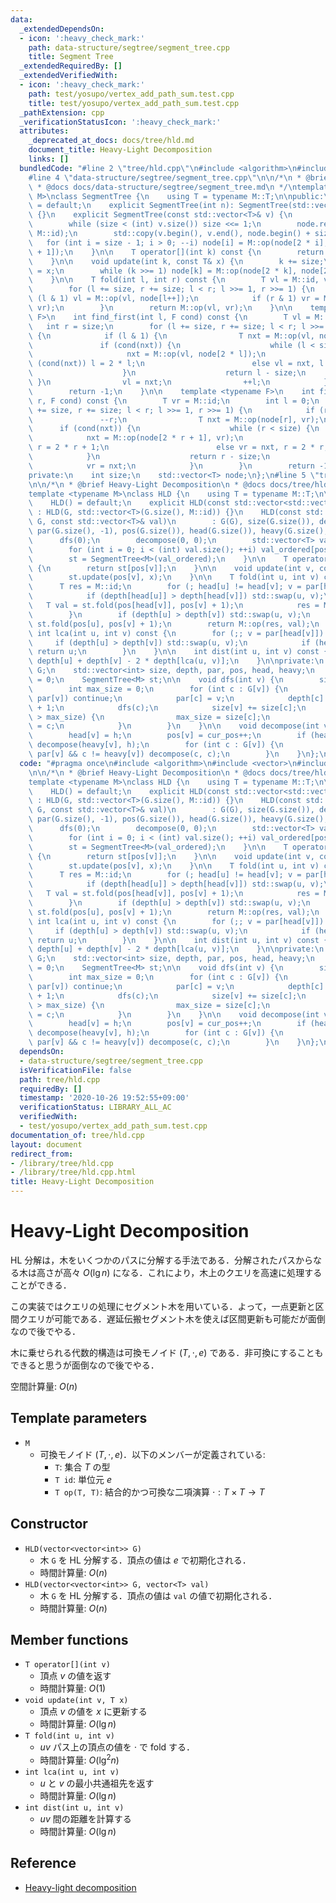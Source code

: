 ```yaml
---
data:
  _extendedDependsOn:
  - icon: ':heavy_check_mark:'
    path: data-structure/segtree/segment_tree.cpp
    title: Segment Tree
  _extendedRequiredBy: []
  _extendedVerifiedWith:
  - icon: ':heavy_check_mark:'
    path: test/yosupo/vertex_add_path_sum.test.cpp
    title: test/yosupo/vertex_add_path_sum.test.cpp
  _pathExtension: cpp
  _verificationStatusIcon: ':heavy_check_mark:'
  attributes:
    _deprecated_at_docs: docs/tree/hld.md
    document_title: Heavy-Light Decomposition
    links: []
  bundledCode: "#line 2 \"tree/hld.cpp\"\n#include <algorithm>\n#include <vector>\n\
    #line 4 \"data-structure/segtree/segment_tree.cpp\"\n\n/*\n * @brief Segment Tree\n\
    \ * @docs docs/data-structure/segtree/segment_tree.md\n */\ntemplate <typename\
    \ M>\nclass SegmentTree {\n    using T = typename M::T;\n\npublic:\n    SegmentTree()\
    \ = default;\n    explicit SegmentTree(int n): SegmentTree(std::vector<T>(n, M::id))\
    \ {}\n    explicit SegmentTree(const std::vector<T>& v) {\n        size = 1;\n\
    \        while (size < (int) v.size()) size <<= 1;\n        node.resize(2 * size,\
    \ M::id);\n        std::copy(v.begin(), v.end(), node.begin() + size);\n     \
    \   for (int i = size - 1; i > 0; --i) node[i] = M::op(node[2 * i], node[2 * i\
    \ + 1]);\n    }\n\n    T operator[](int k) const {\n        return node[k + size];\n\
    \    }\n\n    void update(int k, const T& x) {\n        k += size;\n        node[k]\
    \ = x;\n        while (k >>= 1) node[k] = M::op(node[2 * k], node[2 * k + 1]);\n\
    \    }\n\n    T fold(int l, int r) const {\n        T vl = M::id, vr = M::id;\n\
    \        for (l += size, r += size; l < r; l >>= 1, r >>= 1) {\n            if\
    \ (l & 1) vl = M::op(vl, node[l++]);\n            if (r & 1) vr = M::op(node[--r],\
    \ vr);\n        }\n        return M::op(vl, vr);\n    }\n\n    template <typename\
    \ F>\n    int find_first(int l, F cond) const {\n        T vl = M::id;\n     \
    \   int r = size;\n        for (l += size, r += size; l < r; l >>= 1, r >>= 1)\
    \ {\n            if (l & 1) {\n                T nxt = M::op(vl, node[l]);\n \
    \               if (cond(nxt)) {\n                    while (l < size) {\n   \
    \                     nxt = M::op(vl, node[2 * l]);\n                        if\
    \ (cond(nxt)) l = 2 * l;\n                        else vl = nxt, l = 2 * l + 1;\n\
    \                    }\n                    return l - size;\n               \
    \ }\n                vl = nxt;\n                ++l;\n            }\n        }\n\
    \        return -1;\n    }\n\n    template <typename F>\n    int find_last(int\
    \ r, F cond) const {\n        T vr = M::id;\n        int l = 0;\n        for (l\
    \ += size, r += size; l < r; l >>= 1, r >>= 1) {\n            if (r & 1) {\n \
    \               --r;\n                T nxt = M::op(node[r], vr);\n          \
    \      if (cond(nxt)) {\n                    while (r < size) {\n            \
    \            nxt = M::op(node[2 * r + 1], vr);\n                        if (cond(nxt))\
    \ r = 2 * r + 1;\n                        else vr = nxt, r = 2 * r;\n        \
    \            }\n                    return r - size;\n                }\n    \
    \            vr = nxt;\n            }\n        }\n        return -1;\n    }\n\n\
    private:\n    int size;\n    std::vector<T> node;\n};\n#line 5 \"tree/hld.cpp\"\
    \n\n/*\n * @brief Heavy-Light Decomposition\n * @docs docs/tree/hld.md\n */\n\
    template <typename M>\nclass HLD {\n    using T = typename M::T;\n\npublic:\n\
    \    HLD() = default;\n    explicit HLD(const std::vector<std::vector<int>>& G)\
    \ : HLD(G, std::vector<T>(G.size(), M::id)) {}\n    HLD(const std::vector<std::vector<int>>&\
    \ G, const std::vector<T>& val)\n        : G(G), size(G.size()), depth(G.size()),\
    \ par(G.size(), -1), pos(G.size()), head(G.size()), heavy(G.size(), -1) {\n  \
    \      dfs(0);\n        decompose(0, 0);\n        std::vector<T> val_ordered(val.size());\n\
    \        for (int i = 0; i < (int) val.size(); ++i) val_ordered[pos[i]] = val[i];\n\
    \        st = SegmentTree<M>(val_ordered);\n    }\n\n    T operator[](int v) const\
    \ {\n        return st[pos[v]];\n    }\n\n    void update(int v, const T& x) {\n\
    \        st.update(pos[v], x);\n    }\n\n    T fold(int u, int v) const {\n  \
    \      T res = M::id;\n        for (; head[u] != head[v]; v = par[head[v]]) {\n\
    \            if (depth[head[u]] > depth[head[v]]) std::swap(u, v);\n         \
    \   T val = st.fold(pos[head[v]], pos[v] + 1);\n            res = M::op(res, val);\n\
    \        }\n        if (depth[u] > depth[v]) std::swap(u, v);\n        T val =\
    \ st.fold(pos[u], pos[v] + 1);\n        return M::op(res, val);\n    }\n\n   \
    \ int lca(int u, int v) const {\n        for (;; v = par[head[v]]) {\n       \
    \     if (depth[u] > depth[v]) std::swap(u, v);\n            if (head[u] == head[v])\
    \ return u;\n        }\n    }\n\n    int dist(int u, int v) const {\n        return\
    \ depth[u] + depth[v] - 2 * depth[lca(u, v)];\n    }\n\nprivate:\n    std::vector<std::vector<int>>\
    \ G;\n    std::vector<int> size, depth, par, pos, head, heavy;\n    int cur_pos\
    \ = 0;\n    SegmentTree<M> st;\n\n    void dfs(int v) {\n        size[v] = 1;\n\
    \        int max_size = 0;\n        for (int c : G[v]) {\n            if (c ==\
    \ par[v]) continue;\n            par[c] = v;\n            depth[c] = depth[v]\
    \ + 1;\n            dfs(c);\n            size[v] += size[c];\n            if (size[c]\
    \ > max_size) {\n                max_size = size[c];\n                heavy[v]\
    \ = c;\n            }\n        }\n    }\n\n    void decompose(int v, int h) {\n\
    \        head[v] = h;\n        pos[v] = cur_pos++;\n        if (heavy[v] != -1)\
    \ decompose(heavy[v], h);\n        for (int c : G[v]) {\n            if (c !=\
    \ par[v] && c != heavy[v]) decompose(c, c);\n        }\n    }\n};\n"
  code: "#pragma once\n#include <algorithm>\n#include <vector>\n#include \"../data-structure/segtree/segment_tree.cpp\"\
    \n\n/*\n * @brief Heavy-Light Decomposition\n * @docs docs/tree/hld.md\n */\n\
    template <typename M>\nclass HLD {\n    using T = typename M::T;\n\npublic:\n\
    \    HLD() = default;\n    explicit HLD(const std::vector<std::vector<int>>& G)\
    \ : HLD(G, std::vector<T>(G.size(), M::id)) {}\n    HLD(const std::vector<std::vector<int>>&\
    \ G, const std::vector<T>& val)\n        : G(G), size(G.size()), depth(G.size()),\
    \ par(G.size(), -1), pos(G.size()), head(G.size()), heavy(G.size(), -1) {\n  \
    \      dfs(0);\n        decompose(0, 0);\n        std::vector<T> val_ordered(val.size());\n\
    \        for (int i = 0; i < (int) val.size(); ++i) val_ordered[pos[i]] = val[i];\n\
    \        st = SegmentTree<M>(val_ordered);\n    }\n\n    T operator[](int v) const\
    \ {\n        return st[pos[v]];\n    }\n\n    void update(int v, const T& x) {\n\
    \        st.update(pos[v], x);\n    }\n\n    T fold(int u, int v) const {\n  \
    \      T res = M::id;\n        for (; head[u] != head[v]; v = par[head[v]]) {\n\
    \            if (depth[head[u]] > depth[head[v]]) std::swap(u, v);\n         \
    \   T val = st.fold(pos[head[v]], pos[v] + 1);\n            res = M::op(res, val);\n\
    \        }\n        if (depth[u] > depth[v]) std::swap(u, v);\n        T val =\
    \ st.fold(pos[u], pos[v] + 1);\n        return M::op(res, val);\n    }\n\n   \
    \ int lca(int u, int v) const {\n        for (;; v = par[head[v]]) {\n       \
    \     if (depth[u] > depth[v]) std::swap(u, v);\n            if (head[u] == head[v])\
    \ return u;\n        }\n    }\n\n    int dist(int u, int v) const {\n        return\
    \ depth[u] + depth[v] - 2 * depth[lca(u, v)];\n    }\n\nprivate:\n    std::vector<std::vector<int>>\
    \ G;\n    std::vector<int> size, depth, par, pos, head, heavy;\n    int cur_pos\
    \ = 0;\n    SegmentTree<M> st;\n\n    void dfs(int v) {\n        size[v] = 1;\n\
    \        int max_size = 0;\n        for (int c : G[v]) {\n            if (c ==\
    \ par[v]) continue;\n            par[c] = v;\n            depth[c] = depth[v]\
    \ + 1;\n            dfs(c);\n            size[v] += size[c];\n            if (size[c]\
    \ > max_size) {\n                max_size = size[c];\n                heavy[v]\
    \ = c;\n            }\n        }\n    }\n\n    void decompose(int v, int h) {\n\
    \        head[v] = h;\n        pos[v] = cur_pos++;\n        if (heavy[v] != -1)\
    \ decompose(heavy[v], h);\n        for (int c : G[v]) {\n            if (c !=\
    \ par[v] && c != heavy[v]) decompose(c, c);\n        }\n    }\n};\n"
  dependsOn:
  - data-structure/segtree/segment_tree.cpp
  isVerificationFile: false
  path: tree/hld.cpp
  requiredBy: []
  timestamp: '2020-10-26 19:52:55+09:00'
  verificationStatus: LIBRARY_ALL_AC
  verifiedWith:
  - test/yosupo/vertex_add_path_sum.test.cpp
documentation_of: tree/hld.cpp
layout: document
redirect_from:
- /library/tree/hld.cpp
- /library/tree/hld.cpp.html
title: Heavy-Light Decomposition
---
```

# Heavy-Light Decomposition

HL 分解は，木をいくつかのパスに分解する手法である．分解されたパスからなる木は高さが高々 $O(\lg n)$ になる．これにより，木上のクエリを高速に処理することができる．

この実装ではクエリの処理にセグメント木を用いている．よって，一点更新と区間クエリが可能である．遅延伝搬セグメント木を使えば区間更新も可能だが面倒なので後でやる．

木に乗せられる代数的構造は可換モノイド $(T, \cdot, e)$ である．非可換にすることもできると思うが面倒なので後でやる．

空間計算量: $O(n)$

## Template parameters

- `M`
    - 可換モノイド $(T, \cdot, e)$．以下のメンバーが定義されている:
        - `T`: 集合 $T$ の型
        - `T id`: 単位元 $e$
        - `T op(T, T)`: 結合的かつ可換な二項演算 $\cdot: T \times T \rightarrow T$

## Constructor

- `HLD(vector<vector<int>> G)`
    - 木 `G` を HL 分解する．頂点の値は $e$ で初期化される．
    - 時間計算量: $O(n)$
- `HLD(vector<vector<int>> G, vector<T> val)`
    - 木 `G` を HL 分解する．頂点の値は `val` の値で初期化される．
    - 時間計算量: $O(n)$

## Member functions

- `T operator[](int v)`
    - 頂点 $v$ の値を返す
    - 時間計算量: $O(1)$
- `void update(int v, T x)`
    - 頂点 $v$ の値を $x$ に更新する
    - 時間計算量: $O(\lg n)$
- `T fold(int u, int v)`
    - $uv$ パス上の頂点の値を $\cdot$ で fold する．
    - 時間計算量: $O(\lg^2 n)$
- `int lca(int u, int v)`
    - $u$ と $v$ の最小共通祖先を返す
    - 時間計算量: $O(\lg n)$
- `int dist(int u, int v)`
    - $uv$ 間の距離を計算する
    - 時間計算量: $O(\lg n)$


## Reference

- [Heavy-light decomposition](https://cp-algorithms.com/graph/hld.html)